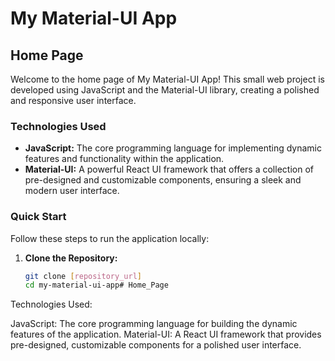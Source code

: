 # My Material-UI App

## Home Page

Welcome to the home page of My Material-UI App! This small web project is developed using JavaScript and the Material-UI library, creating a polished and responsive user interface.

### Technologies Used

- **JavaScript:** The core programming language for implementing dynamic features and functionality within the application.
- **Material-UI:** A powerful React UI framework that offers a collection of pre-designed and customizable components, ensuring a sleek and modern user interface.

### Quick Start

Follow these steps to run the application locally:

1. **Clone the Repository:**
   ```bash
   git clone [repository_url]
   cd my-material-ui-app# Home_Page
Technologies Used:

JavaScript: The core programming language for building the dynamic features of the application.
Material-UI: A React UI framework that provides pre-designed, customizable components for a polished user interface.
